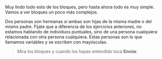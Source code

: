 Muy lindo todo esto de los bloques, pero hasta ahora todo es muy simple. Vamos a ver bloques un poco más complejos. 

Dos personas son hermanas si ambas son hijas de la misma madre o del mismo padre. Fijate que a diferencia de los ejercicios anteriores, no estamos hablando de individuos puntuales, sino de una persona cualquiera relacionada con otra persona cualquiera. Estas personas son lo que llamamos variables y se escriben con mayúsculas. 

> Mira los bloques y cuando los hayas entendido tocá **Enviar**.  